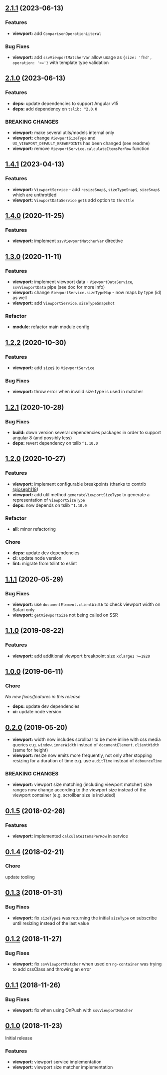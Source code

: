 ## [2.1.1](https://github.com/sketch7/ngx.ux/compare/2.1.0...2.1.1) (2023-06-13)

### Features

- **viewport:** add `ComparisonOperationLiteral` 

### Bug Fixes

- **viewport:** add `ssvViewportMatcherVar` allow usage as `{size: 'fhd', operation: '<='}` with template type validation

## [2.1.0](https://github.com/sketch7/ngx.ux/compare/1.4.1...2.1.0) (2023-06-13)

### Features

- **deps:** update dependencies to support Angular v15
- **deps:** add dependency on `tslib: ^2.0.0`

### BREAKING CHANGES

- **viewport:** make several utils/models internal only
- **viewport:** change `ViewportSizeType` and `UX_VIEWPORT_DEFAULT_BREAKPOINTS` has been changed (see readme)
- **viewport:** remove `ViewportService.calculateItemsPerRow` function

## [1.4.1](https://github.com/sketch7/ngx.ux/compare/1.4.0...1.4.1) (2023-04-13)

### Features

- **viewport:** `ViewportService` - add `resizeSnap$`, `sizeTypeSnap$`, `sizeSnap$` which are unthrottled
- **viewport:** `ViewportDataService` `get$` add option to `throttle`

## [1.4.0](https://github.com/sketch7/ngx.ux/compare/1.3.0...1.4.0) (2020-11-25)

### Features

- **viewport:** implement `ssvViewportMatcherVar` directive

## [1.3.0](https://github.com/sketch7/ngx.ux/compare/1.2.2...1.3.0) (2020-11-11)

### Features

- **viewport:** implement viewport data - `ViewportDataService`, `ssvViewportData` pipe (see doc for more info)
- **viewport:** change `ViewportService.sizeTypeMap` - now maps by type (id) as well
- **viewport:** add `ViewportService.sizeTypeSnapshot`

### Refactor

- **module:** refactor main module config

## [1.2.2](https://github.com/sketch7/ngx.ux/compare/1.2.1...1.2.2) (2020-10-30)

### Features

- **viewport:** add `size$` to `ViewportService`

### Bug Fixes

- **viewport:** throw error when invalid size type is used in matcher

## [1.2.1](https://github.com/sketch7/ngx.ux/compare/1.2.0...1.2.1) (2020-10-28)

### Bug Fixes

- **build:** down version several dependencies packages in order to support angular 8 (and possibly less)
- **deps:** revert dependency on tslib `^1.10.0`

## [1.2.0](https://github.com/sketch7/ngx.ux/compare/1.1.1...1.2.0) (2020-10-27)

### Features

- **viewport:** implement configurable breakpoints (thanks to contrib [@joseph118](https://github.com/joseph118))
- **viewport:** add util method `generateViewportSizeType` to generate a representation of `ViewportSizeType`
- **deps:** now depends on tslib `^1.10.0`

### Refactor

- **all:** minor refactoring

### Chore

- **deps:** update dev dependencies
- **ci:** update node version
- **lint:** migrate from tslint to eslint

## [1.1.1](https://github.com/sketch7/ngx.ux/compare/1.1.0...1.1.1) (2020-05-29)

### Bug Fixes

- **viewport:** use `documentElement.clientWidth` to check viewport width on Safari only
- **viewport:** `getViewportSize` not being called on SSR

## [1.1.0](https://github.com/sketch7/ngx.ux/compare/1.0.0...1.1.0) (2019-08-22)

### Features

- **viewport:** add additional viewport breakpoint size `xxlarge1 >=1920`

## [1.0.0](https://github.com/sketch7/ngx.ux/compare/0.2.0...1.0.0) (2019-06-11)

### Chore

*No new fixes/features in this release*

- **deps:** update dev dependencies
- **ci:** update node version

## [0.2.0](https://github.com/sketch7/ngx.ux/compare/0.1.5...0.2.0) (2019-05-20)

- **viewport:** width now includes scrollbar to be more inline with css media queries e.g. `window.innerWidth` instead of `documentElement.clientWidth` (same for height)
- **viewport:** resize now emits more frequently, not only after stopping resizing for a duration of time e.g. use `auditTime` instead of `debounceTime`


### BREAKING CHANGES

- **viewport:** viewport size matching (including viewport matcher) size ranges now change according to the viewport size instead of the viewport container (e.g. scrollbar size is included)


## [0.1.5](https://github.com/sketch7/ngx.ux/compare/0.1.4...0.1.5) (2018-02-26)

### Features

- **viewport:** implemented `calculateItemsPerRow` in service


## [0.1.4](https://github.com/sketch7/ngx.ux/compare/0.1.3...0.1.4) (2018-02-21)

### Chore

update tooling


## [0.1.3](https://github.com/sketch7/ngx.ux/compare/0.1.2...0.1.3) (2018-01-31)

### Bug Fixes

- **viewport:** fix `sizeType$` was returning the initial `sizeType` on subscribe until resizing instead of the last value


## [0.1.2](https://github.com/sketch7/ngx.ux/compare/0.1.1...0.1.2) (2018-11-27)

### Bug Fixes

- **viewport:** fix `ssvViewportMatcher` when used on `ng-container` was trying to add cssClass and throwing an error


## [0.1.1](https://github.com/sketch7/ngx.ux/compare/0.1.0...0.1.1) (2018-11-26)

### Bug Fixes

- **viewport:** fix when using OnPush with `ssvViewportMatcher`


## [0.1.0](https://github.com/sketch7/ngx.ux) (2018-11-23)

Initial release

### Features

- **viewport:** viewport service implementation
- **viewport:** viewport size matcher implementation
